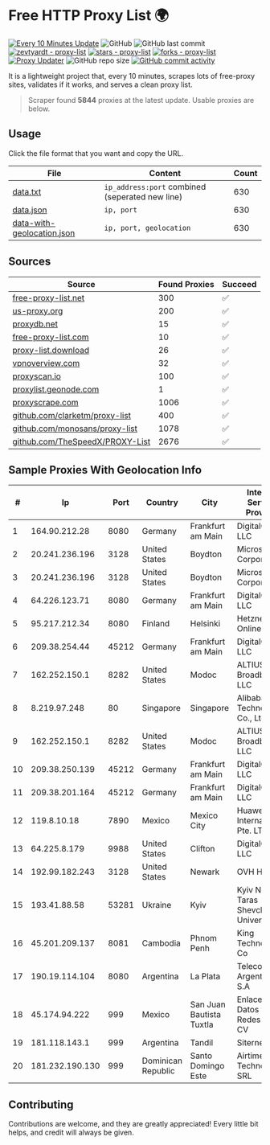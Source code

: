 
# Free HTTP Proxy List 🌍

[![Every 10 Minutes Update](https://github.com/mertguvencli/http-proxy-list/actions/workflows/main.yml/badge.svg?branch=main)](https://github.com/mertguvencli/http-proxy-list/actions/workflows/main.yml)
![GitHub](https://img.shields.io/github/license/mertguvencli/http-proxy-list)
![GitHub last commit](https://img.shields.io/github/last-commit/mertguvencli/http-proxy-list)
[![zevtyardt - proxy-list](https://img.shields.io/static/v1?label=zevtyardt&message=proxy-list&color=blue&logo=github)](https://github.com/zevtyardt/proxy-list "Go to GitHub repo")
[![stars - proxy-list](https://img.shields.io/github/stars/zevtyardt/proxy-list?style=social)](https://github.com/zevtyardt/proxy-list)
[![forks - proxy-list](https://img.shields.io/github/forks/zevtyardt/proxy-list?style=social)](https://github.com/zevtyardt/proxy-list)
[![Proxy Updater](https://github.com/zevtyardt/proxy-list/workflows/Proxy%20Updater/badge.svg)](https://github.com/zevtyardt/proxy-list/actions?query=workflow:"Proxy+Updater")
![GitHub repo size](https://img.shields.io/github/repo-size/zevtyardt/proxy-list)
[![GitHub commit activity](https://img.shields.io/github/commit-activity/m/zevtyardt/proxy-list?logo=commits)](https://github.com/zevtyardt/proxy-list/commits/main)

It is a lightweight project that, every 10 minutes, scrapes lots of free-proxy sites, validates if it works, and serves a clean proxy list.

> Scraper found **5844** proxies at the latest update. Usable proxies are below.

## Usage

Click the file format that you want and copy the URL.

|File|Content|Count|
|----|-------|-----|
|[data.txt](https://raw.githubusercontent.com/mertguvencli/http-proxy-list/main/proxy-list/data.txt)|`ip_address:port` combined (seperated new line)|630|
|[data.json](https://raw.githubusercontent.com/mertguvencli/http-proxy-list/main/proxy-list/data.json)|`ip, port`|630|
|[data-with-geolocation.json](https://raw.githubusercontent.com/mertguvencli/http-proxy-list/main/proxy-list/data-with-geolocation.json)|`ip, port, geolocation`|630|

## Sources

|Source|Found Proxies|Succeed|
|------|-------------|-------|
|[free-proxy-list.net](https://free-proxy-list.net)|300|✅|
|[us-proxy.org](https://www.us-proxy.org)|200|✅|
|[proxydb.net](http://proxydb.net)|15|✅|
|[free-proxy-list.com](https://free-proxy-list.com/?page=&port=&type%5B%5D=http&type%5B%5D=https&up_time=0&search=Search)|10|✅|
|[proxy-list.download](https://www.proxy-list.download/HTTP)|26|✅|
|[vpnoverview.com](https://vpnoverview.com/privacy/anonymous-browsing/free-proxy-servers)|32|✅|
|[proxyscan.io](https://www.proxyscan.io)|100|✅|
|[proxylist.geonode.com](https://proxylist.geonode.com/api/proxy-list?limit=300&page=1&sort_by=lastChecked&sort_type=desc&protocols=http,https)|1|✅|
|[proxyscrape.com](https://api.proxyscrape.com/v2/?request=displayproxies&protocol=http&timeout=10000&country=all&ssl=all&anonymity=all)|1006|✅|
|[github.com/clarketm/proxy-list](https://raw.githubusercontent.com/clarketm/proxy-list/master/proxy-list-raw.txt)|400|✅|
|[github.com/monosans/proxy-list](https://raw.githubusercontent.com/monosans/proxy-list/main/proxies/http.txt)|1078|✅|
|[github.com/TheSpeedX/PROXY-List](https://raw.githubusercontent.com/TheSpeedX/PROXY-List/master/http.txt)|2676|✅|


## Sample Proxies With Geolocation Info

|#|Ip|Port|Country|City|Internet Service Provider|
|-|--|----|-------|----|-------------------------|
|1|164.90.212.28|8080|Germany|Frankfurt am Main|DigitalOcean, LLC|
|2|20.241.236.196|3128|United States|Boydton|Microsoft Corporation|
|3|20.241.236.196|3128|United States|Boydton|Microsoft Corporation|
|4|64.226.123.71|8080|Germany|Frankfurt am Main|DigitalOcean, LLC|
|5|95.217.212.34|8080|Finland|Helsinki|Hetzner Online GmbH|
|6|209.38.254.44|45212|Germany|Frankfurt am Main|DigitalOcean, LLC|
|7|162.252.150.1|8282|United States|Modoc|ALTIUS Broadband, LLC|
|8|8.219.97.248|80|Singapore|Singapore|Alibaba (US) Technology Co., Ltd.|
|9|162.252.150.1|8282|United States|Modoc|ALTIUS Broadband, LLC|
|10|209.38.250.139|45212|Germany|Frankfurt am Main|DigitalOcean, LLC|
|11|209.38.201.164|45212|Germany|Frankfurt am Main|DigitalOcean, LLC|
|12|119.8.10.18|7890|Mexico|Mexico City|Huawei International Pte. LTD|
|13|64.225.8.179|9988|United States|Clifton|DigitalOcean, LLC|
|14|192.99.182.243|3128|United States|Newark|OVH Hosting|
|15|193.41.88.58|53281|Ukraine|Kyiv|Kyiv National Taras Shevchenko University|
|16|45.201.209.137|8081|Cambodia|Phnom Penh|King Technologies Co|
|17|190.19.114.104|8080|Argentina|La Plata|Telecom Argentina S.A|
|18|45.174.94.222|999|Mexico|San Juan Bautista Tuxtla|Enlace de Datos y Redes SA de CV|
|19|181.118.143.1|999|Argentina|Tandil|Siternet SRL|
|20|181.232.190.130|999|Dominican Republic|Santo Domingo Este|Airtime Technology SRL|



## Contributing

Contributions are welcome, and they are greatly appreciated! Every
little bit helps, and credit will always be given.

